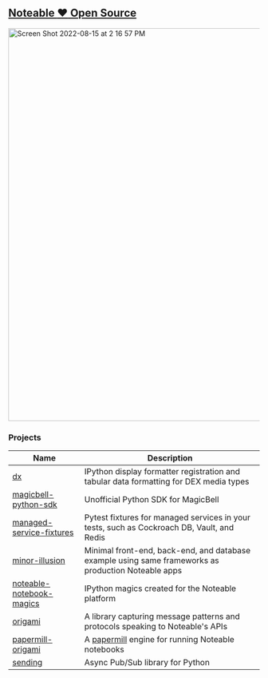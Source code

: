 ## [Noteable :heart: Open Source](https://noteable.io/community/)

<img width="786" alt="Screen Shot 2022-08-15 at 2 16 57 PM" src="https://user-images.githubusercontent.com/2680980/184720147-7967b91c-9dfe-482a-b02c-eebd15005efb.png">


### Projects

| Name | Description |
|------|-------------|
| [dx](https://github.com/noteable-io/dx) | IPython display formatter registration and tabular data formatting for DEX media types |
| [magicbell-python-sdk](https://github.com/noteable-io/magicbell-python-sdk) | Unofficial Python SDK for MagicBell |
| [managed-service-fixtures](https://github.com/noteable-io/managed-service-fixtures) | Pytest fixtures for managed services in your tests, such as Cockroach DB, Vault, and Redis |
| [minor-illusion](https://github.com/noteable-io/minor-illusion) | Minimal front-end, back-end, and database example using same frameworks as production Noteable apps |
| [noteable-notebook-magics](https://github.com/noteable-io/noteable-notebook-magics) | IPython magics created for the Noteable platform |
| [origami](https://github.com/noteable-io/origami) | A library capturing message patterns and protocols speaking to Noteable's APIs |
| [papermill-origami](https://github.com/noteable-io/papermill-origami) | A [papermill](https://github.com/nteract/papermill) engine for running Noteable notebooks |
| [sending](https://github.com/noteable-io/sending) | Async Pub/Sub library for Python |
